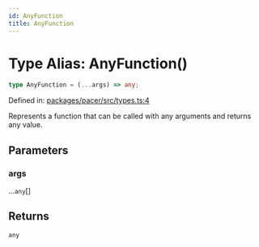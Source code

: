 ```yaml
---
id: AnyFunction
title: AnyFunction
---
```


<!-- DO NOT EDIT: this page is autogenerated from the type comments -->

# Type Alias: AnyFunction()

```ts
type AnyFunction = (...args) => any;
```

Defined in: [packages/pacer/src/types.ts:4](https://github.com/TanStack/pacer/blob/main/packages/pacer/src/types.ts#L4)

Represents a function that can be called with any arguments and returns any value.

## Parameters

### args

...`any`[]

## Returns

`any`
